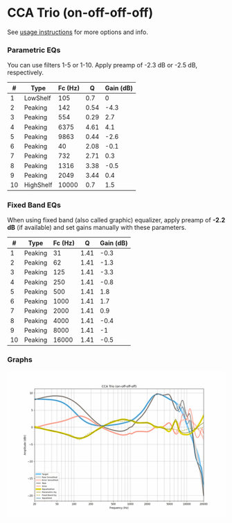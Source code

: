 # CCA Trio (on-off-off-off)
See [usage instructions](https://github.com/jaakkopasanen/AutoEq#usage) for more options and info.

### Parametric EQs
You can use filters 1-5 or 1-10. Apply preamp of -2.3 dB or -2.5 dB, respectively.

|   # | Type      |   Fc (Hz) |    Q |   Gain (dB) |
|-----|-----------|-----------|------|-------------|
|   1 | LowShelf  |       105 | 0.7  |         0   |
|   2 | Peaking   |       142 | 0.54 |        -4.3 |
|   3 | Peaking   |       554 | 0.29 |         2.7 |
|   4 | Peaking   |      6375 | 4.61 |         4.1 |
|   5 | Peaking   |      9863 | 0.44 |        -2.6 |
|   6 | Peaking   |        40 | 2.08 |        -0.1 |
|   7 | Peaking   |       732 | 2.71 |         0.3 |
|   8 | Peaking   |      1316 | 3.38 |        -0.5 |
|   9 | Peaking   |      2049 | 3.44 |         0.4 |
|  10 | HighShelf |     10000 | 0.7  |         1.5 |

### Fixed Band EQs
When using fixed band (also called graphic) equalizer, apply preamp of **-2.2 dB** (if available) and set gains manually with these parameters.

|   # | Type    |   Fc (Hz) |    Q |   Gain (dB) |
|-----|---------|-----------|------|-------------|
|   1 | Peaking |        31 | 1.41 |        -0.3 |
|   2 | Peaking |        62 | 1.41 |        -1.3 |
|   3 | Peaking |       125 | 1.41 |        -3.3 |
|   4 | Peaking |       250 | 1.41 |        -0.8 |
|   5 | Peaking |       500 | 1.41 |         1.8 |
|   6 | Peaking |      1000 | 1.41 |         1.7 |
|   7 | Peaking |      2000 | 1.41 |         0.9 |
|   8 | Peaking |      4000 | 1.41 |        -0.4 |
|   9 | Peaking |      8000 | 1.41 |        -1   |
|  10 | Peaking |     16000 | 1.41 |        -0.5 |

### Graphs
![](./CCA%20Trio%20(on-off-off-off).png)
